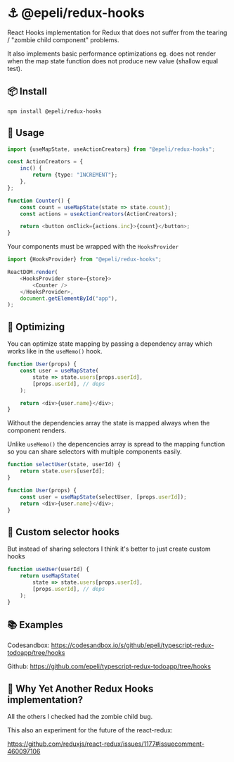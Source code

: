 # ⚓ @epeli/redux-hooks

React Hooks implementation for Redux that does not suffer from the tearing /
"zombie child component" problems.

It also implements basic performance optimizations eg. does not render when the
map state function does not produce new value (shallow equal test).

## 📦 Install

    npm install @epeli/redux-hooks

## 📖 Usage

```ts
import {useMapState, useActionCreators} from "@epeli/redux-hooks";

const ActionCreators = {
    inc() {
        return {type: "INCREMENT"};
    },
};

function Counter() {
    const count = useMapState(state => state.count);
    const actions = useActionCreators(ActionCreators);

    return <button onClick={actions.inc}>{count}</button>;
}
```

Your components must be wrapped with the `HooksProvider`

```ts
import {HooksProvider} from "@epeli/redux-hooks";

ReactDOM.render(
    <HooksProvider store={store}>
        <Counter />
    </HooksProvider>,
    document.getElementById("app"),
);
```

## 🚀 Optimizing

You can optimize state mapping by passing a dependency array which works like
in the `useMemo()` hook.

```ts
function User(props) {
    const user = useMapState(
        state => state.users[props.userId],
        [props.userId], // deps
    );

    return <div>{user.name}</div>;
}
```

Without the dependencies array the state is mapped always when the component
renders.

Unlike `useMemo()` the depencencies array is spread to the mapping
function so you can share selectors with multiple components easily.

```ts
function selectUser(state, userId) {
    return state.users[userId];
}

function User(props) {
    const user = useMapState(selectUser, [props.userId]);
    return <div>{user.name}</div>;
}
```

## 🔧 Custom selector hooks

But instead of sharing selectors I think it's better to just create custom hooks

```ts
function useUser(userId) {
    return useMapState(
        state => state.users[props.userId],
        [props.userId], // deps
    );
}
```

## 📚 Examples

Codesandbox: https://codesandbox.io/s/github/epeli/typescript-redux-todoapp/tree/hooks

Github: https://github.com/epeli/typescript-redux-todoapp/tree/hooks

## 🤔 Why Yet Another Redux Hooks implementation?

All the others I checked had the zombie child bug.

This also an experiment for the future of the react-redux:

https://github.com/reduxjs/react-redux/issues/1177#issuecomment-460097106
